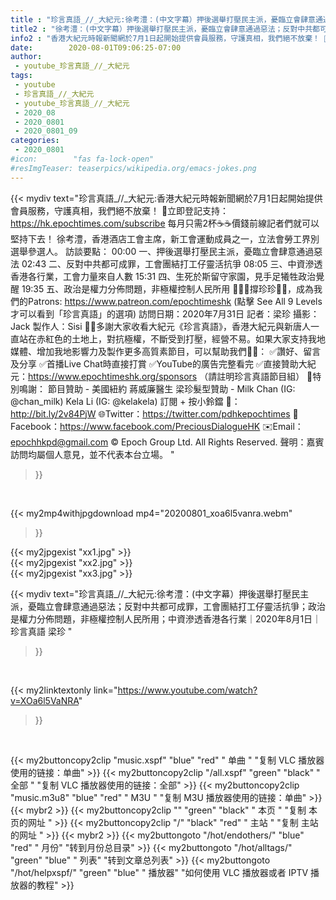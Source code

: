 ```yaml
---
title : "珍言真語_//_大紀元:徐考澧：(中文字幕）押後選舉打壓民主派，憂臨立會肆意通過惡法；反對中共都可成罪，工會團結打工仔靈活抗爭；政治是權力分佈問題，非極權控制人民所用；中資滲透香港各行業｜2020年8月1日｜珍言真語 梁珍 "
title2 : "徐考澧：(中文字幕）押後選舉打壓民主派，憂臨立會肆意通過惡法；反對中共都可成罪，工會團結打工仔靈活抗爭；政治是權力分佈問題，非極權控制人民所用；中資滲透香港各行業｜2020年8月1日｜珍言真語 梁珍 "
info2 : "香港大紀元時報新聞網於7月1日起開始提供會員服務，守護真相，我們絕不放棄！ 💎立即登記支持：https://hk.epochtimes.com/subscribe 每月只需2杯☕☕價錢前線記者們就可以堅持下去！  徐考澧，香港酒店工會主席，新工會運動成員之一，立法會勞工界別選舉參選人。  訪談要點： 00:00  一、押後選舉打壓民主派，憂臨立會肆意通過惡法 02:43  二、反對中共都可成罪，工會團結打工仔靈活抗爭 08:05  三、中資滲透香港各行業，工會力量來自人數 15:31  四、生死於斯留守家園，見手足犧牲政治覺醒 19:35  五、政治是權力分佈問題，非極權控制人民所用  🙋🏼‍♂️撐珍珍💪🏻，成為我們的Patrons: https://www.patreon.com/epochtimeshk  (點擊  See All 9 Levels  才可以看到「珍言真語」的選項)  訪問日期：2020年7月31日  記者：梁珍  攝影：Jack 製作人：Sisi  🙏🏻多謝大家收看大紀元《珍言真語》，香港大紀元與新唐人一直站在赤紅色的土地上，對抗極權，不斷受到打壓，經營不易。如果大家支持我地媒體、增加我地影響力及製作更多高質素節目，可以幫助我們💪🏻： ✅讚好、留言及分享 ✅首播Live Chat時直接打賞 ✅YouTube的廣告完整看完  ✅直接贊助大紀元：https://www.epochtimeshk.org/sponsors （請註明珍言真語節目組）  💐特別鳴謝： 節目贊助 - 美國紐約 蔣威廉醫生 梁珍髮型贊助 - Milk Chan (IG: @chan_milk)   Kela Li (IG: @kelakela)  訂閱 + 按小鈴鐺 🔔：http://bit.ly/2v84PjW 🌐Twitter：https://twitter.com/pdhkepochtimes 👥Facebook：https://www.facebook.com/PreciousDialogueHK ✉️Email：epochhkpd@gmail.com  © Epoch Group Ltd. All Rights Reserved.  聲明：嘉賓訪問均屬個人意見，並不代表本台立場。 "
date:        2020-08-01T09:06:25-07:00
author:
 - youtube_珍言真語_//_大紀元
tags:
 - youtube
 - 珍言真語_//_大紀元
 - youtube_珍言真語_//_大紀元
 - 2020_08
 - 2020_0801
 - 2020_0801_09
categories:
 - 2020_0801
#icon:        "fas fa-lock-open"
#resImgTeaser: teaserpics/wikipedia.org/emacs-jokes.png
---
```


{{< mydiv text="珍言真語_//_大紀元:香港大紀元時報新聞網於7月1日起開始提供會員服務，守護真相，我們絕不放棄！ 💎立即登記支持：https://hk.epochtimes.com/subscribe 每月只需2杯☕☕價錢前線記者們就可以堅持下去！  徐考澧，香港酒店工會主席，新工會運動成員之一，立法會勞工界別選舉參選人。  訪談要點： 00:00  一、押後選舉打壓民主派，憂臨立會肆意通過惡法 02:43  二、反對中共都可成罪，工會團結打工仔靈活抗爭 08:05  三、中資滲透香港各行業，工會力量來自人數 15:31  四、生死於斯留守家園，見手足犧牲政治覺醒 19:35  五、政治是權力分佈問題，非極權控制人民所用  🙋🏼‍♂️撐珍珍💪🏻，成為我們的Patrons: https://www.patreon.com/epochtimeshk  (點擊  See All 9 Levels  才可以看到「珍言真語」的選項)  訪問日期：2020年7月31日  記者：梁珍  攝影：Jack 製作人：Sisi  🙏🏻多謝大家收看大紀元《珍言真語》，香港大紀元與新唐人一直站在赤紅色的土地上，對抗極權，不斷受到打壓，經營不易。如果大家支持我地媒體、增加我地影響力及製作更多高質素節目，可以幫助我們💪🏻： ✅讚好、留言及分享 ✅首播Live Chat時直接打賞 ✅YouTube的廣告完整看完  ✅直接贊助大紀元：https://www.epochtimeshk.org/sponsors （請註明珍言真語節目組）  💐特別鳴謝： 節目贊助 - 美國紐約 蔣威廉醫生 梁珍髮型贊助 - Milk Chan (IG: @chan_milk)   Kela Li (IG: @kelakela)  訂閱 + 按小鈴鐺 🔔：http://bit.ly/2v84PjW 🌐Twitter：https://twitter.com/pdhkepochtimes 👥Facebook：https://www.facebook.com/PreciousDialogueHK ✉️Email：epochhkpd@gmail.com  © Epoch Group Ltd. All Rights Reserved.  聲明：嘉賓訪問均屬個人意見，並不代表本台立場。 "
>}}
<br>


{{< my2mp4withjpgdownload mp4="20200801_xoa6l5vanra.webm"
>}}

{{< my2jpgexist "xx1.jpg" >}}<br>
{{< my2jpgexist "xx2.jpg" >}}<br>
{{< my2jpgexist "xx3.jpg" >}}<br>



{{< mydiv text="珍言真語_//_大紀元:徐考澧：(中文字幕）押後選舉打壓民主派，憂臨立會肆意通過惡法；反對中共都可成罪，工會團結打工仔靈活抗爭；政治是權力分佈問題，非極權控制人民所用；中資滲透香港各行業｜2020年8月1日｜珍言真語 梁珍 "
>}}
<br>

{{< my2linktextonly link="https://www.youtube.com/watch?v=XOa6l5VaNRA"
>}}


<br>

{{< my2buttoncopy2clip "music.xspf"        "blue"   "red"    " 单曲 "  "复制 VLC 播放器使用的链接：单曲" >}} {{< my2buttoncopy2clip "/all.xspf"         "green"  "black"  " 全部 "  "复制 VLC 播放器使用的链接：全部" >}} {{< my2buttoncopy2clip "music.m3u8"        "blue"   "red"    " M3U  "    "复制 M3U 播放器使用的链接：单曲" >}} {{< mybr2 >}} {{< my2buttoncopy2clip ""                  "green"  "black"  " 本页 "    "复制 本页的网址 " >}} {{< my2buttoncopy2clip "/"                 "black"  "red"    " 主站 "    "复制 主站的网址 " >}} {{< mybr2 >}} {{< my2buttongoto      "/hot/endothers/"   "blue"   "red"    " 月份"   "转到月份总目录" >}} {{< my2buttongoto      "/hot/alltags/"     "green"  "blue"   " 列表"   "转到文章总列表" >}} {{< my2buttongoto      "/hot/helpxspf/"    "green"  "blue"   " 播放器" "如何使用 VLC 播放器或者 IPTV 播放器的教程" >}} 
